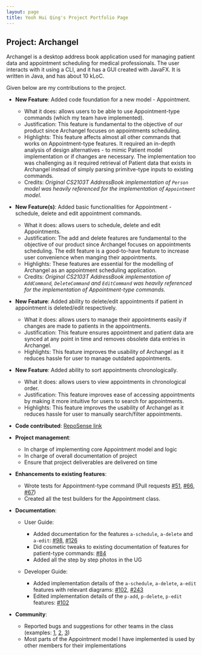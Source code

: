 ```yaml
---
layout: page
title: Yeoh Hui Qing's Project Portfolio Page
---
```


## Project: Archangel

Archangel is a desktop address book application used for managing patient data and appointment scheduling for medical professionals.
The user interacts with it using a CLI, and it has a GUI created with JavaFX. It is written in Java, and has about 10 kLoC.

Given below are my contributions to the project.

* **New Feature**: Added code foundation for a new model - Appointment.
  * What it does: allows users to be able to use Appointment-type commands (which my team have implemented).
  * Justification: This feature is fundamental to the objective of our product since Archangel focuses on appointments scheduling.
  * Highlights: This feature affects almost all other commands that works on Appointment-type features.
  It required an in-depth analysis of design alternatives - to mimic Patient model implementation or if changes are necessary.
  The implementation too was challenging as it required retrieval of Patient data that exists in Archangel instead of simply parsing primitve-type inputs to existing commands.
  * Credits: *Original CS2103T AddressBook implementation of `Person` model was heavily referenced for the implementation of `Appointment` model.*

* **New Feature(s)**: Added basic functionalities for Appointment - schedule, delete and edit appointment commands.
  * What it does: allows users to schedule, delete and edit Appointments.
  * Justification: The add and delete features are fundamental to the objective of our product since Archangel focuses on appointments scheduling.
  The edit feature is a good-to-have feature to increase user convenience when manging their appointments.
  * Highlights: These features are essential for the modelling of Archangel as an appointment scheduling application.
  * Credits: *Original CS2103T AddressBook implementation of `AddCommand`, `DeleteCommand` and `EditCommand` was heavily referenced for the implementation of Appointment-type commands.*

<div style="page-break-after: always;"></div>

* **New Feature**: Added ability to delete/edit appointments if patient in appointment is deleted/edit respectively.
  * What it does: allows users to manage their appointments easily if changes are made to patients in the appointments.
  * Justification: This feature ensures appointment and patient data are synced at any point in time and removes obsolete data entries in Archangel.
  * Highlights: This feature improves the usability of Archangel as it reduces hassle for user to manage outdated appointments.

* **New Feature**: Added ability to sort appointments chronologically.
  * What it does: allows users to view appointments in chronological order.
  * Justification: This feature improves ease of accessing appointments by making it more intuitive for users to search for appointments.
  * Highlights: This feature improves the usability of Archangel as it reduces hassle for user to manually search/filter appointments.

* **Code contributed**: [RepoSense link](https://nus-cs2103-ay2021s1.github.io/tp-dashboard/#breakdown=true&search=yeohhq&sort=groupTitle&sortWithin=title&since=2020-08-14&until=2020-11-09&timeframe=commit&mergegroup=&groupSelect=groupByRepos&checkedFileTypes=docs~functional-code~test-code~other&tabOpen=true&tabType=zoom&zA=yeohhq&zR=AY2021S1-CS2103T-W11-1%2Ftp%5Bmaster%5D&zACS=200.0952380952381&zS=2020-08-14&zFS=yeohhq&zU=2020-11-09&zMG=false&zFTF=commit&zFGS=groupByRepos&zFR=false)

* **Project management**:
  * In charge of implementing core Appointment model and logic
  * In charge of overall documentation of project
  * Ensure that project deliverables are delivered on time

* **Enhancements to existing features**:
  * Wrote tests for Appointment-type command (Pull requests [\#51](https://github.com/AY2021S1-CS2103T-W11-1/tp/pull/51), [\#66](https://github.com/AY2021S1-CS2103T-W11-1/tp/pull/66), [\#67](https://github.com/AY2021S1-CS2103T-W11-1/tp/pull/67))
  * Created all the test builders for the Appointment class.
  
* **Documentation**:
  * User Guide:
    * Added documentation for the features `a-schedule`, `a-delete` and `a-edit`: [\#98](https://github.com/AY2021S1-CS2103T-W11-1/tp/pull/98), [\#126](https://github.com/AY2021S1-CS2103T-W11-1/tp/pull/126)
    * Did cosmetic tweaks to existing documentation of features for patient-type commands: [\#84](https://github.com/AY2021S1-CS2103T-W11-1/tp/pull/84)
    * Added all the step by step photos in the UG

  * Developer Guide:
    * Added implementation details of the `a-schedule`, `a-delete`, `a-edit` features with relevant diagrams: [\#102](https://github.com/AY2021S1-CS2103T-W11-1/tp/pull/102), [\#243](https://github.com/AY2021S1-CS2103T-W11-1/tp/pull/243)
    * Edited implementation details of the `p-add`, `p-delete`, `p-edit` features: [\#102](https://github.com/AY2021S1-CS2103T-W11-1/tp/pull/102)
    
* **Community**:
  * Reported bugs and suggestions for other teams in the class (examples: [1](https://github.com/yeohhq/ped/issues/6), [2](https://github.com/yeohhq/ped/issues/2), [3](https://github.com/yeohhq/ped/issues/3))
  * Most parts of the Appointment model I have implemented is used by other members for their implementations
